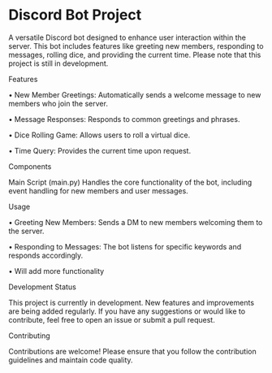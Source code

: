 # Discord Bot Project
A versatile Discord bot designed to enhance user interaction within the server. This bot includes features like greeting new members, responding to messages, rolling dice, and providing the current time. Please note that this project is still in development.

Features    

• New Member Greetings: Automatically sends a welcome message to new members who join the server.

• Message Responses: Responds to common greetings and phrases.

• Dice Rolling Game: Allows users to roll a virtual dice.

• Time Query: Provides the current time upon request.

Components    

Main Script (main.py)
Handles the core functionality of the bot, including event handling for new members and user messages.

Usage    

• Greeting New Members: Sends a DM to new members welcoming them to the server.

• Responding to Messages: The bot listens for specific keywords and responds accordingly.

• Will add more functionality

Development Status    

This project is currently in development. New features and improvements are being added regularly. If you have any suggestions or would like to contribute, feel free to open an issue or submit a pull request.

Contributing    

Contributions are welcome! Please ensure that you follow the contribution guidelines and maintain code quality.
